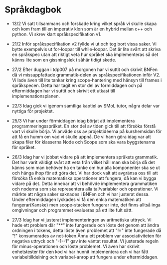 # Språkdagbok
- 13/2 Vi satt tillsammans och forskade kring vilket språk vi skulle skapa och kom fram till en imperativ klon som är en hybrid mellan c++ och python. Vi skrev klart språkspecifikation v1.

- 21/2 Inför språkspecifikation v2 fyllde vi ut och tog bort vissa saker. Vi bytte exempelvis ut for-loopar till while-loopar. Det är lite svårt att skriva en språkspec utan att riktigt veta hur språket ska implementeras så det känns lite som en gissningslek i såhär tidigt skede.

- 27/2 Efter duggan i tdp007 på morgonen har vi suttit och skrivit BNFen då vi missuppfattade grammatik-delen av språkspecifikationen inför V2. Vi lade även till lite tankar kring scope-hantering med hänsyn till frames i språkspecen. Detta har tagit en stor del av förmiddagen och på eftermiddagen har vi suttit och skrivit ett utkast till implemenationsplanen.

- 22/3 Idag gick vi igenom samtliga kaptiel av SMoL tutor, några delar var nyttiga för projektet.

- 25/3 Vi har under förmiddagen idag börjat att implementera programmeringsspråket. En stor del av tiden gick till att försöka förstå vart vi skulle börja. Vi anväde oss av projektidéerna på kurshemsidan för att få en humm om vad vi skulle uppnå. De vi hann göra idag var att skapa filer för klasserna Node och Scope som ska vara byggstenarna för språket.

- 26/3 Idag har vi jobbat vidare på att implementera språkets grammatik. Det har varit väldigt svårt att veta från vilket håll man ska börja då det känns som man behöver ha en tanke om hur alla komponenter ska se ut och hänga ihop för att göra det. Vi har dock valt att avgränsa oss till att försöka få enkla matematiska operationer att fungera, då kan vi bygga vidare på det. Detta innebar att vi behövde implementera grammatiken och noderna som ska representera alla tal/variabler och operationer. Vi märkte att några saker saknades i BNFen och vi har justerat dessa. Under eftermiddagen lyckades vi få den enkla matematiken att fungerar(Kanske) men scope-stacken fungerar inte, det finns alltså inga omgivningar och programmet evalueras på ett lite fult sätt.

- 27/3 Idag har vi justerat implementeringen av aritmetiska uttryck. Vi hade ett problem där "**" inte fungerade och löste det genom att ändra ordningen i tokens, detta löste även problemet att "!=" inte fungerade då "!" konsumerades av not-token.Ännu ett problem var associativiteten för negativa uttryck och "-1--1" gav inte väntat resultat. Vi justerade regeln för minus-operationen och löste problemet. Vi även har skrivit enhetstester för den kod vi har hunnit implementera och vi har fått variabeltilldelning och variabel-anrop att fungera under eftermiddagen. 

